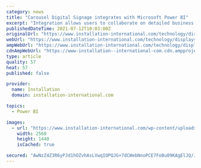 ```yaml
---
category: news
title: "Carousel Digital Signage integrates with Microsoft Power BI"
excerpt: "Integration allows users to collaborate on detailed business intelligence reports for corporate, retail and other professional environments"
publishedDateTime: 2021-07-12T10:03:00Z
originalUrl: "https://www.installation-international.com/technology/displays-signage/carousel-digital-signage-integrates-with-microsoft-power-bi"
webUrl: "https://www.installation-international.com/technology/displays-signage/carousel-digital-signage-integrates-with-microsoft-power-bi"
ampWebUrl: "https://www.installation-international.com/technology/displays-signage/carousel-digital-signage-integrates-with-microsoft-power-bi?amp"
cdnAmpWebUrl: "https://www-installation--international-com.cdn.ampproject.org/c/s/www.installation-international.com/technology/displays-signage/carousel-digital-signage-integrates-with-microsoft-power-bi?amp"
type: article
quality: 57
heat: 57
published: false

provider:
  name: Installation
  domain: installation-international.com

topics:
  - Power BI

images:
  - url: "https://www.installation-international.com/wp-content/uploads/2021/07/Carousel-and-Power-BI-scaled.jpg"
    width: 2560
    height: 1440
    isCached: true

secured: "AwNzZ4Z3R6yPJd1hOZvhAsLVwqIOPQJG+7dCWebNnoPCE7FoBu09KAgElJQ/JCStg7Pk3B6AJLaphrgxhF0MhirfkPx+0azCFIzvcvvqgHLi78J0KCT41EnRcUjxO9cwI2x7jjLVzFj8/v77l71pTCMzBCtqHTuo9WpFZ5XbBHk4ptUOaZyXsPFGrw9KQfqFhZiGcysIyKkaVUSshI/HebdgpI3m0bgFkpZVF5tS28wDbvQC3Xe3p5s200Fo0s1N42lQ4QH9F1zKsS3/3g9QCVSr8fGhQTR9ZfINDm4kkx9JyjMMa0DC+8prcLzOrxKTfoWFNpk1v+wB7DwOYJeHdKPWJrY/EN8ynpQOx8N4sSU=;IXUOR5cO33HHYzNE2BJt6A=="
---
```


